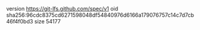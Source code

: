 version https://git-lfs.github.com/spec/v1
oid sha256:96cdc8375cd6271598048df54840976d6166a179076757c14c7d7cb46f4f0bd3
size 54177
